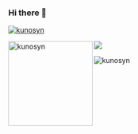 ### Hi there 👋

<p align="left"> <a href="https://github.com/ryo-ma/github-profile-trophy"><img src="https://github-profile-trophy.vercel.app/?username=kunosyn&theme=discord&margin-w=15&margin-h=15&column=7" alt="kunosyn" /></a> </p>

<div>
  <img height="170" align="left" src="https://github-readme-stats.vercel.app/api?username=kunosyn&count_private=true&include_all_commits=true&theme=discord" alt="kunosyn" />
  <img src="https://github-readme-stats.vercel.app/api/top-langs/?username=robtech21&layout=compact&theme=discord&langs_count=15" />
</div>

<p align="left"> <img src="https://komarev.com/ghpvc/?username=kunosyn&label=Profile%20views&color=0e75b6&style=flat" alt="kunosyn" /> </p>
<!--
**kunosyn/kunosyn** is a ✨ _special_ ✨ repository because its `README.md` (this file) appears on your GitHub profile.

Here are some ideas to get you started:

- 🔭 I’m currently working on ...
- 🌱 I’m currently learning ...
- 👯 I’m looking to collaborate on ...
- 🤔 I’m looking for help with ...
- 💬 Ask me about ...
- 📫 How to reach me: ...
- 😄 Pronouns: ...
- ⚡ Fun fact: ...
-->
